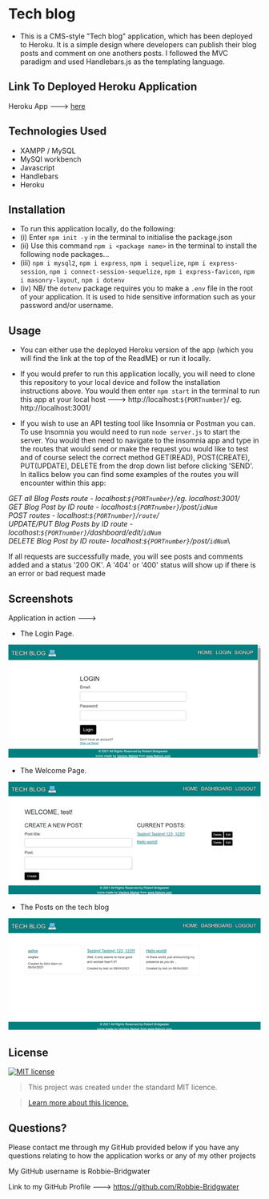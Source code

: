 # Tech blog
-  This is a CMS-style "Tech blog" application, which has been deployed to Heroku. It is a simple design where developers can publish their blog posts and comment on one anothers posts.
I followed the MVC paradigm and used Handlebars.js as the templating language.

## Link To Deployed Heroku Application
Heroku App ---> [here](https://robbie-bridgwater-tech-blog.herokuapp.com/)

## Technologies Used

- XAMPP / MySQL
- MySQl workbench
- Javascript
- Handlebars
- Heroku

## Installation
- To run this application locally, do the following:
- (i) Enter `npm init -y` in the terminal to initialise the package.json
- (ii) Use this command `npm i <package name>` in the terminal to install the following node packages...
- (iii) `npm i mysql2`, `npm i express`, `npm i sequelize`, `npm i express-session`, `npm i connect-session-sequelize`, `npm i express-favicon`, `npm i masonry-layout`, `npm i dotenv`
- (iv) NB/ the `dotenv` package requires you to make a `.env` file in the root of your application. It is used to hide sensitive information such as your password and/or username.

## Usage
- You can either use the deployed Heroku version of the app (which you will find the link at the top of the ReadME) or run it locally.

- If you would prefer to run this application locally, you will need to clone this repository to your local device and follow the installation instructions above. You would then enter `npm start` in the terminal to run this app at your local host ---> http://localhost:`${PORTnumber}`/ eg. http://localhost:3001/

- If you wish to use an API testing tool like Insomnia or Postman you can. To use Insomnia you would need to run `node server.js` to start the server. You would then need to navigate to the insomnia app and type in the routes that would send or make the request you would like to test and of course select the correct method GET(READ), POST(CREATE), PUT(UPDATE), DELETE from the drop down list before clicking 'SEND'. In itallics below you can find some examples of the routes you will encounter within this app:

*GET all Blog Posts route - localhost:`${PORTnumber}`/eg. localhost:3001/*\
*GET  Blog Post by ID route - localhost:`${PORTnumber}`/post/`idNum`*\
*POST routes - localhost:`${PORTnumber}`/`route`/*\
*UPDATE/PUT Blog Posts by ID route - localhost:`${PORTnumber}`/dashboard/edit/`idNum`*\
*DELETE Blog Post by ID route- localhost:`${PORTnumber}`/post/`idNum`*\

If all requests are successfully made, you will see posts and comments added and a status '200 OK'. A '404' or '400' status will show up if there is an error or bad request made

## Screenshots
Application in action --->

- The Login Page.

![image](public/assets/img/tech-blog-screenshot1.png)

- The Welcome Page.

![image](public/assets/img/tech-blog-screenshot2.png)

- The Posts on the tech blog

![image](public/assets/img/tech-blog-screenshot3.png)

## License
[![MIT license](https://img.shields.io/badge/License-MIT-blue.svg)](https://lbesson.mit-license.org/)

> This project was created under the standard MIT licence.

> [Learn more about this licence.](https://lbesson.mit-license.org/)


## Questions?

Please contact me through my GitHub provided below if you have any questions relating to how the application works or any of my other projects

My GitHub username is Robbie-Bridgwater

Link to my GitHub Profile ---> https://github.com/Robbie-Bridgwater
